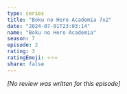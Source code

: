 ```yaml
---
type: series
title: "Boku no Hero Academia 7x2"
date: "2024-07-01T23:03:14"
name: "Boku no Hero Academia"
season: 7
episode: 2
rating: 3
ratingEmoji: ⭐️⭐️⭐️
share: false
---
```


_[No review was written for this episode]_
